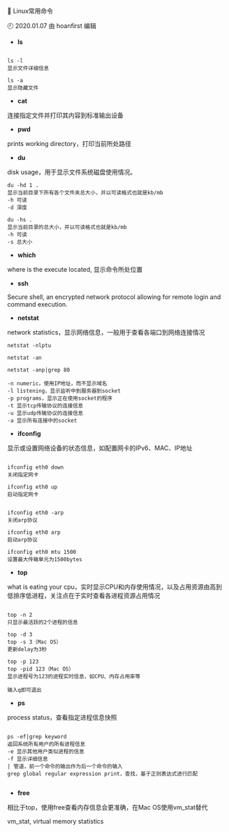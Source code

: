 🐾 Linux常用命令

🕘 2020.01.07 由 hoanfirst 编辑


- **ls**

```

ls -l
显示文件详细信息

ls -a
显示隐藏文件

```


- **cat**

连接指定文件并打印其内容到标准输出设备



- **pwd**

prints working directory，打印当前所处路径



- **du**

disk usage，用于显示文件系统磁盘使用情况。

```
du -hd 1 .
显示当前目录下所有各个文件夹总大小，并以可读格式也就是kb/mb
-h 可读
-d 深度

du -hs .
显示当前目录的总大小，并以可读格式也就是kb/mb
-h 可读
-s 总大小

```



- **which**

where is the execute located, 显示命令所处位置



- **ssh**

Secure shell, an encrypted network protocol allowing for remote login and command execution.



- **netstat**

network statistics，显示网络信息，一般用于查看各端口到网络连接情况

```
netstat -nlptu

netstat -an

netstat -anp|grep 80

-n numeric，使用IP地址，而不显示域名
-l listening，显示监听中到服务器到socket
-p programs，显示正在使用socket的程序
-t 显示tcp传输协议的连接信息 
-u 显示udp传输协议的连接信息
-a 显示所有连接中的socket

```



- **ifconfig**

显示或设置网络设备的状态信息，如配置网卡的IPv6、MAC、IP地址

```

ifconfig eth0 down
关闭指定网卡

ifconfig eth0 up
启动指定网卡


ifconfig eth0 -arp
关闭arp协议

ifconfig eth0 arp
启动arp协议

ifconfig eth0 mtu 1500
设置最大传输单元为1500bytes

```



- **top**

what is eating your cpu，实时显示CPU和内存使用情况，以及占用资源由高到低排序低进程，关注点在于实时查看各进程资源占用情况

```

top -n 2
只显示最活跃的2个进程的信息

top -d 3
top -s 3（Mac OS）
更新delay为3秒

top -p 123
top -pid 123（Mac OS）
显示进程号为123的进程实时信息，如CPU、内存占用率等

输入q即可退出

```



- **ps**

process status，查看指定进程信息快照

```

ps -ef|grep keyword
返回系统所有用户的所有进程信息
-e 显示其他用户类似进程的信息
-f 显示详细信息
| 管道，前一个命令的输出作为后一个命令的输入
grep global regular expression print，查找，基于正则表达式进行匹配


```



- **free**

相比于top，使用free查看内存信息会更准确，在Mac OS使用vm_stat替代

vm_stat, virtual memory statistics





